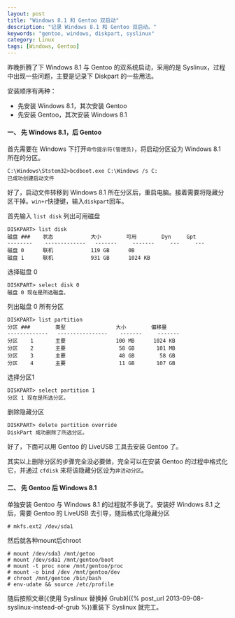 ```yaml
---
layout: post
title: "Windows 8.1 和 Gentoo 双启动"
description: "记录 Windows 8.1 和 Gentoo 双启动。"
keywords: "gentoo, windows, diskpart, syslinux"
category: Linux
tags: [Windows, Gentoo]
---
```


昨晚折腾了下 Windows 8.1 与 Gentoo 的双系统启动，采用的是 Syslinux，过程中出现一些问题，主要是记录下 Diskpart 的一些用法。

安装顺序有两种：

- 先安装 Windows 8.1，其次安装 Gentoo
- 先安装 Gentoo，其次安装 Windows 8.1

<!-- more -->
#### 一、 先 Windows 8.1，后 Gentoo

首先需要在 Windows 下打开`命令提示符(管理员)`，将启动分区设为 Windows 8.1 所在的分区。

    C:\Windows\Ststem32>bcdboot.exe C:\Windows /s C:
    已成功创建启动文件

好了，启动文件转移到 Windows 8.1 所在分区后，重启电脑。接着需要将隐藏分区干掉。`win+r`快捷键，输入`diskpart`回车。

首先输入 `list disk` 列出可用磁盘

    DISKPART> list disk
    磁盘 ###    状态            大小        可用        Dyn     Gpt
    --------    -------------   -------     -------     ---     ---
    磁盘 0      联机            119 GB      0B
    磁盘 1      联机            931 GB      1024 KB

选择磁盘 0

    DISKPART> select disk 0
    磁盘 0 现在是所选磁盘。

列出磁盘 0 所有分区

    DISKPART> list partition
    分区 ###        类型                大小        偏移量
    -------------   ----------------    -------     -------
    分区    1       主要                100 MB      1024 KB
    分区    2       主要                 58 GB       101 MB
    分区    3       主要                 48 GB        58 GB
    分区    4       主要                 11 GB       107 GB

选择分区1

    DISKPART> select partition 1
    分区 1 现在是所选分区。

删除隐藏分区

    DISKPART> delete partition override
    DiskPart 成功删除了所选分区。

好了，下面可以用 Gentoo 的 LiveUSB 工具去安装 Gentoo 了。

其实以上删除分区的步骤完全没必要做，完全可以在安装 Gentoo 的过程中格式化它，并通过 `cfdisk` 来将该隐藏分区设为`非活动分区`。

#### 二、 先 Gentoo 后 Windows 8.1

单独安装 Gentoo 与 Windows 8.1 的过程就不多说了。安装好 Windows 8.1 之后，需要 Gentoo 的 LiveUSB 去引导，随后格式化隐藏分区

    # mkfs.ext2 /dev/sda1

然后就各种mount后chroot

    # mount /dev/sda3 /mnt/getoo
    # mount /dev/sda1 /mnt/gentoo/boot
    # mount -t proc none /mnt/gentoo/proc
    # mount -o bind /dev /mnt/gentoo/dev
    # chroot /mnt/gentoo /bin/bash
    # env-udate && source /etc/profile

随后按照文章[《使用 Syslinux 替换掉 Grub》]({% post_url 2013-09-08-syslinux-instead-of-grub %})重装下 Syslinux 就完工。
